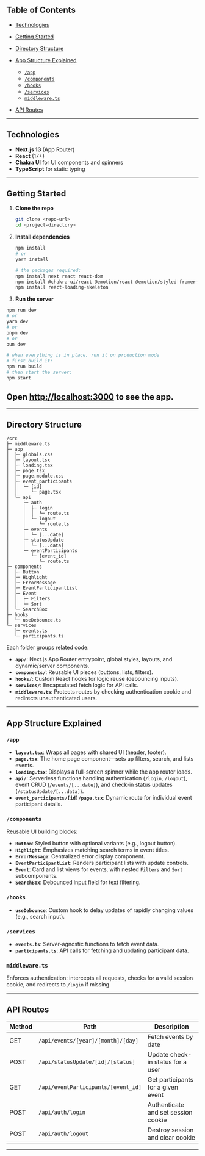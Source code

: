 ## Table of Contents

- [Technologies](#technologies)
- [Getting Started](#getting-started)
- [Directory Structure](#directory-structure)
- [App Structure Explained](#app-structure-explained)

  - [`/app`](#app)
  - [`/components`](#components)
  - [`/hooks`](#hooks)
  - [`/services`](#services)
  - [`middleware.ts`](#middlewarets)

- [API Routes](#api-routes)

---

## Technologies

- **Next.js 13** (App Router)
- **React** (17+)
- **Chakra UI** for UI components and spinners
- **TypeScript** for static typing

---

## Getting Started

1. **Clone the repo**

   ```bash
   git clone <repo-url>
   cd <project-directory>
   ```

2. **Install dependencies**

   ```bash
   npm install
   # or
   yarn install

   # the packages required:
   npm install next react react-dom
   npm install @chakra-ui/react @emotion/react @emotion/styled framer-motion
   npm install react-loading-skeleton

   ```

3. **Run the server**

```bash
npm run dev
# or
yarn dev
# or
pnpm dev
# or
bun dev

# when everything is in place, run it on production mode
# first build it:
npm run build
# then start the server:
npm start
```

## Open [http://localhost:3000](http://localhost:3000) to see the app.

---

## Directory Structure

```text
/src
├─ middleware.ts
├─ app
│  ├─ globals.css
│  ├─ layout.tsx
│  ├─ loading.tsx
│  ├─ page.tsx
│  ├─ page.module.css
│  ├─ event_participants
│  │  └─ [id]
│  │     └─ page.tsx
│  └─ api
│     ├─ auth
│     │  ├─ login
│     │  │  └─ route.ts
│     │  └─ logout
│     │     └─ route.ts
│     ├─ events
│     │  └─ [...date]
│     ├─ statusUpdate
│     │  └─ [...data]
│     └─ eventParticipants
│        └─ [event_id]
│           └─ route.ts
├─ components
│  ├─ Button
│  ├─ Highlight
│  ├─ ErrorMessage
│  ├─ EventParticipantList
│  ├─ Event
│  │  ├─ Filters
│  │  └─ Sort
│  └─ SearchBox
├─ hooks
│  └─ useDebounce.ts
└─ services
   ├─ events.ts
   └─ participants.ts
```

Each folder groups related code:

- **`app/`**: Next.js App Router entrypoint, global styles, layouts, and dynamic/server components.
- **`components/`**: Reusable UI pieces (buttons, lists, filters).
- **`hooks/`**: Custom React hooks for logic reuse (debouncing inputs).
- **`services/`**: Encapsulated fetch logic for API calls.
- **`middleware.ts`**: Protects routes by checking authentication cookie and redirects unauthenticated users.

---

## App Structure Explained

### `/app`

- **`layout.tsx`**: Wraps all pages with shared UI (header, footer).
- **`page.tsx`**: The home page component—sets up filters, search, and lists events.
- **`loading.tsx`**: Displays a full-screen spinner while the app router loads.
- **`api/`**: Serverless functions handling authentication (`/login`, `/logout`), event CRUD (`/events/[...date]`), and check-in status updates (`/statusUpdate/[...data]`).
- **`event_participants/[id]/page.tsx`**: Dynamic route for individual event participant details.

### `/components`

Reusable UI building blocks:

- **`Button`**: Styled button with optional variants (e.g., logout button).
- **`Highlight`**: Emphasizes matching search terms in event titles.
- **`ErrorMessage`**: Centralized error display component.
- **`EventParticipantList`**: Renders participant lists with update controls.
- **`Event`**: Card and list views for events, with nested `Filters` and `Sort` subcomponents.
- **`SearchBox`**: Debounced input field for text filtering.

### `/hooks`

- **`useDebounce`**: Custom hook to delay updates of rapidly changing values (e.g., search input).

### `/services`

- **`events.ts`**: Server-agnostic functions to fetch event data.
- **`participants.ts`**: API calls for fetching and updating participant data.

### `middleware.ts`

Enforces authentication: intercepts all requests, checks for a valid session cookie, and redirects to `/login` if missing.

---

## API Routes

| Method | Path                                | Description                         |
| ------ | ----------------------------------- | ----------------------------------- |
| GET    | `/api/events/[year]/[month]/[day]`  | Fetch events by date                |
| POST   | `/api/statusUpdate/[id]/[status]`   | Update check-in status for a user   |
| GET    | `/api/eventParticipants/[event_id]` | Get participants for a given event  |
| POST   | `/api/auth/login`                   | Authenticate and set session cookie |
| POST   | `/api/auth/logout`                  | Destroy session and clear cookie    |

---
